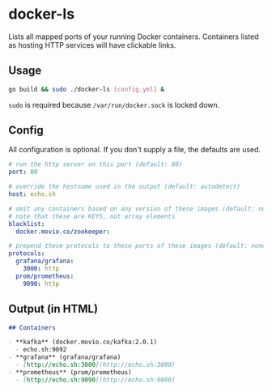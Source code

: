 # docker-ls

Lists all mapped ports of your running Docker containers. Containers listed as
hosting HTTP services will have clickable links.

## Usage

```sh
go build && sudo ./docker-ls [config.yml] &
```

`sudo` is required because `/var/run/docker.sock` is locked down.

## Config

All configuration is optional. If you don't supply a file, the defaults are used.

```yaml
# run the http server on this port (default: 80)
port: 80

# override the hostname used in the output (default: autodetect)
host: echo.sh

# omit any containers based on any version of these images (default: none)
# note that these are KEYS, not array elements
blacklist:
  docker.movio.co/zookeeper:

# prepend these protocols to these ports of these images (default: none)
protocols:
  grafana/grafana:
    3000: http
  prom/prometheus:
    9090: http
```

## Output (in HTML)

```md
## Containers

- **kafka** (docker.movio.co/kafka:2.0.1)
  - echo.sh:9092
- **grafana** (grafana/grafana)
  - [http://echo.sh:3000](http://echo.sh:3000)
- **prometheus** (prom/prometheus)
  - [http://echo.sh:9090](http://echo.sh:9090)
```
